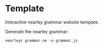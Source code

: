 # Template
Interactive nearley grammar website template.

Generate the nearley grammar:
```
nearleyc grammar.ne -o grammar.js
```